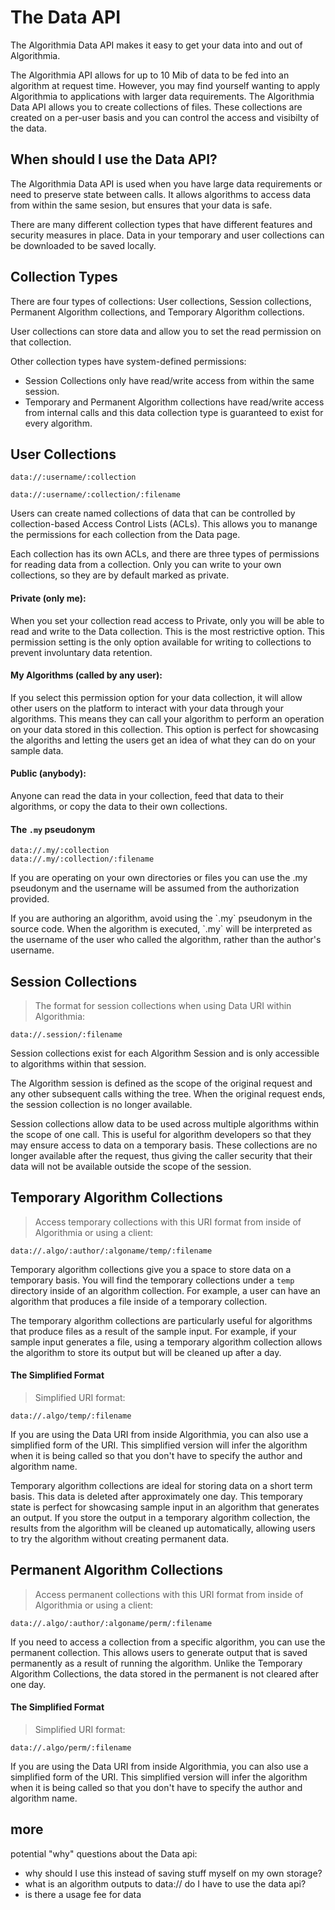 # The Data API

The Algorithmia Data API makes it easy to get your data into and out of Algorithmia.

The Algorithmia API allows for up to 10 Mib of data to be fed into an algorithm at request time. However, you may find yourself wanting to apply Algorithmia to applications with larger data requirements. The Algorithmia Data API allows you to create collections of files. These collections are created on a per-user basis and you can control the access and visibilty of the data.

## When should I use the Data API?

The Algorithmia Data API is used when you have large data requirements or need to preserve state between calls. It allows algorithms to access data from within the same sesion, but ensures that your data is safe. 

There are many different collection types that have different features and security measures in place. Data in your temporary and user collections can be downloaded to be saved locally. 

## Collection Types

There are four types of collections: User collections, Session collections, Permanent Algorithm collections, and Temporary Algorithm collections.

User collections can store data and allow you to set the read permission on that collection.

Other collection types have system-defined permissions:

* Session Collections only have read/write access from within the same session.
* Temporary and Permanent Algorithm collections have read/write access from internal calls and this data collection type is guaranteed to exist for every algorithm.

## User Collections

```
data://:username/:collection

data://:username/:collection/:filename
```

Users can create named collections of data that can be controlled by collection-based Access Control Lists (ACLs). This allows you to manange the permissions for each collection from the Data page.

Each collection has its own ACLs, and there are three types of permissions for reading data from a collection. Only you can write to your own collections, so they are by default marked as private.

#### Private (only me):

When you set your collection read access to Private, only you will be able to read and write to the Data collection. This is the most restrictive option. This permission setting is the only option available for writing to collections to prevent involuntary data retention.

#### My Algorithms (called by any user):

If you select this permission option for your data collection, it will allow other users on the platform to interact with your data through your algorithms. This means they can call your algorithm to perform an operation on your data stored in this collection. This option is perfect for showcasing the algoriths and letting the users get an idea of what they can do on your sample data.

#### Public (anybody):

Anyone can read the data in your collection, feed that data to their algorithms, or copy the data to their own collections.

#### The `.my` pseudonym

```
data://.my/:collection
data://.my/:collection/:filename
```

If you are operating on your own directories or files you can use the .my pseudonym and the username will be assumed from the authorization provided.

<aside class="warning">
If you are authoring an algorithm, avoid using the `.my` pseudonym in the source code. When the algorithm is executed, `.my` will be interpreted as the username of the user who called the algorithm, rather than the author's username.
</aside>

## Session Collections

> The format for session collections when using Data URI within Algorithmia:

```
data://.session/:filename
```

Session collections exist for each Algorithm Session and is only accessible to algorithms within that session. 

The Algorithm session is defined as the scope of the original request and any other subsequent calls withing the tree. When the original request ends, the session collection is no longer available. 

Session collections allow data to be used across multiple algorithms within the scope of one call. This is useful for algorithm developers so that they may ensure access to data on a temporary basis. These collections are no longer available after the request, thus giving the caller security that their data will not be available outside the scope of the session.


## Temporary Algorithm Collections

> Access temporary collections with this URI format from inside of Algorithmia or using a client:

```
data://.algo/:author/:algoname/temp/:filename
```
Temporary algorithm collections give you a space to store data on a temporary basis. You will find the temporary collections under a `temp` directory inside of an algorithm collection. For example, a user can have an algorithm that produces a file inside of a temporary collection.

The temporary algorithm collections are particularly useful for algorithms that produce files as a result of the sample input. For example, if your sample input generates a file, using a temporary algorithm collection allows the algorithm to store its output but will be cleaned up after a day. 

#### The Simplified Format

> Simplified URI format:

```
data://.algo/temp/:filename
```

If you are using the Data URI from inside Algorithmia, you can also use a simplified form of the URI. This simplified version will infer the algorithm when it is being called so that you don't have to specify the author and algorithm name.

Temporary algorithm collections are ideal for storing data on a short term basis. This data is deleted after approximately one day. This temporary state is perfect for showcasing sample input in an algorithm that generates an output. If you store the output in a temporary algorithm collection, the results from the algorithm will be cleaned up automatically, allowing users to try the algorithm without creating permanent data.

## Permanent Algorithm Collections

> Access permanent collections with this URI format from inside of Algorithmia or using a client:

```
data://.algo/:author/:algoname/perm/:filename
```

If you need to access a collection from a specific algorithm, you can use the permanent collection. This allows users to generate output that is saved permanently as a result of running the algorithm. Unlike the Temporary Algorithm Collections, the data stored in the permanent is not cleared after one day.

#### The Simplified Format

> Simplified URI format:

```
data://.algo/perm/:filename
```

If you are using the Data URI from inside Algorithmia, you can also use a simplified form of the URI. This simplified version will infer the algorithm when it is being called so that you don't have to specify the author and algorithm name.




## more

potential "why" questions about the Data api:

* why should I use this instead of saving stuff myself on my own storage?
* what is an algorithm outputs to data:// do I have to use the data api?
* is there a usage fee for data

